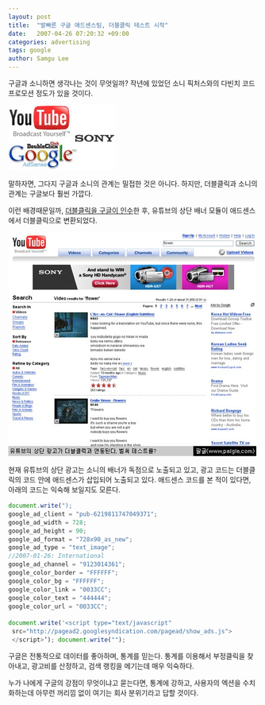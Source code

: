 ```yaml
---
layout: post
title:  "발빠른 구글 애드센스팀, 더블클릭 테스트 시작"
date:   2007-04-26 07:20:32 +09:00
categories: advertising
tags: google
author: Samgu Lee
---
```

구글과 소니하면 생각나는 것이 무엇일까? 작년에 있었던 소니 픽처스와의 다빈치 코드 프로모션 정도가 있을 것이다.

![구글,소니,더블클릭,유튜브](/assets/youtube-sony-google-doubleclick.jpg)

말하자면, 그다지 구글과 소니의 관계는 밀접한 것은 아니다. 하지만, 더블클릭과 소니의 관계는 구글보다 훨씬 가깝다.

이런 배경때문일까, [더블클릭을 구글이 인수](https://palgle.com/2007/04/16/google-acquire-doubleclick-31b/)한 후, 유튜브의 상단 배너 모듈이 애드센스에서 더블클릭으로 변환되었다.

![유튜브 상단의 더블클릭 광고 코드](/assets/youtube-adsense-sony.jpg)

현재 유튜브의 상단 광고는 소니의 배너가 독점으로 노출되고 있고, 광고 코드는 더블클릭의 코드 안에 애드센스가 삽입되어 노출되고 있다. 애드센스 코드를 본 적이 있다면, 아래의 코드는 익숙해 보일지도 모른다.

```js
document.write(");
google_ad_client = "pub-6219811747049371";
google_ad_width = 728;
google_ad_height = 90;
google_ad_format = "728x90_as_new";
google_ad_type = "text_image";
//2007-01-26: International
google_ad_channel = "9123014361";
google_color_border = "FFFFFF";
google_color_bg = "FFFFFF";
google_color_link = "0033CC";
google_color_text = "444444";
google_color_url = "0033CC";

document.write('<script type="text/javascript"
 src="http://pagead2.googlesyndication.com/pagead/show_ads.js">
 </script>’); document.write("");
```

구글은 전통적으로 데이터를 좋아하며, 통계를 믿는다. 통계를 이용해서 부정클릭을 찾아내고, 광고비를 산정하고, 검색 랭킹을 메기는데 매우 익숙하다.

누가 나에게 구글의 강점이 무엇이냐고 묻는다면, 통계에 강하고, 사용자의 엑션을 수치화하는데 아무런 꺼리낌 없이 여기는 회사 분위기라고 답할 것이다.
